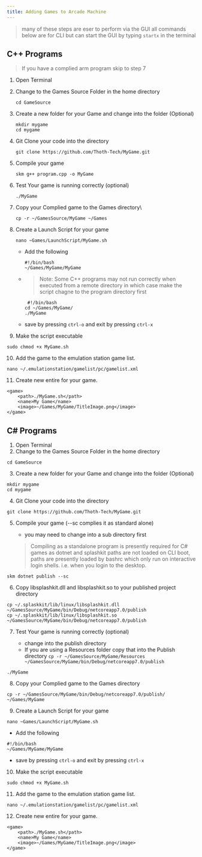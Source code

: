 ```yaml
---
title: Adding Games to Arcade Machine
---
```


> many of these steps are eser to perform via the GUI all commands below are for CLI but can start
> the GUI by typing `startx` in the terminal

## C++ Programs

> If you have a complied arm program skip to step 7

1. Open Terminal
2. Change to the Games Source Folder in the home directory

   ```shell
   cd GameSource
   ```

3. Create a new folder for your Game and change into the folder (Optional)

   ```shell
   mkdir mygame
   cd mygame
   ```

4. Git Clone your code into the directory

   ```shell
   git clone https://github.com/Thoth-Tech/MyGame.git
   ```

5. Compile your game

   ```shell
   skm g++ program.cpp -o MyGame
   ```

6. Test Your game is running correctly (optional)

   ```shell
   ./MyGame
   ```

7. Copy your Complied game to the Games directory\

   ```shell
   cp -r ~/GamesSource/MyGame ~/Games
   ```

8. Create a Launch Script for your game

   ```shell
   nano ~Games/LaunchScript/MyGame.sh
   ```

   - Add the following

     ```shell
     #!/bin/bash
     ~/Games/MyGame/MyGame
     ```

   - > Note: Some C++ programs may not run correctly when executed from a remote directory in which
     > case make the script chagne to the program directory first

     ```shell
      #!/bin/bash
     cd ~/Games/MyGame/
     ./MyGame
     ```

   - save by pressing `ctrl-o` and exit by pressing `ctrl-x`

9. Make the script executable

```shell
sudo chmod +x MyGame.sh
```

10. Add the game to the emulation station game list.

```shell
nano ~/.emulationstation/gamelist/pc/gamelist.xml
```

11. Create new entire for your game.

```shell
<game>
    <path>./MyGame.sh</path>
    <name>My Game</name>
    <image>~/Games/MyGame/TitleImage.png</image>
</game>
```

## C# Programs

1. Open Terminal
2. Change to the Games Source Folder in the home directory

```shell
cd GameSource
```

3. Create a new folder for your Game and change into the folder (Optional)

```shell
mkdir mygame
cd mygame
```

4. Git Clone your code into the directory

```shell
git clone https://github.com/Thoth-Tech/MyGame.git
```

5. Compile your game (--sc complies it as standard alone)

      - you may need to change into a sub directory first

    > Compiling as a standalone program is presently required for C# games as dotnet and splashkit
    > paths are not loaded on CLI boot, paths are presently loaded by bashrc which only run on
    > interactive login shells. i.e. when you login to the desktop.

```shell
skm dotnet publish --sc
```

6. Copy libsplashkit.dll and libsplashkit.so to your published project directory

```shell
cp ~/.splaskkit/lib/linux/libsplashkit.dll ~/GamesSource/MyGame/bin/Debug/netcoreapp7.0/publish
cp ~/.splaskkit/lib/linux/libsplashkit.so ~/GamesSource/MyGame/bin/Debug/netcoreapp7.0/publish
```

7. Test Your game is running correctly (optional)

   - change into the publish directory
   - If you are using a Resources folder copy that into the Publish directory
     `cp -r ~/GamesSource/MyGame/Resources ~/GamesSource/MyGame/bin/Debug/netcoreapp7.0/publish`

```shell
./MyGame
```

8. Copy your Complied game to the Games directory

```shell
cp -r ~/GamesSource/MyGame/bin/Debug/netcoreapp7.0/publish/ ~/Games/MyGame
```

9. Create a Launch Script for your game

```shell
nano ~Games/LaunchScript/MyGame.sh
```

- Add the following

```shell
#!/bin/bash
~/Games/MyGame/MyGame
```

- save by pressing `ctrl-o` and exit by pressing `ctrl-x`

10. Make the script executable

```shell
sudo chmod +x MyGame.sh
```

11. Add the game to the emulation station game list.

```shell
nano ~/.emulationstation/gamelist/pc/gamelist.xml
```

12. Create new entire for your game.

```shell
<game>
    <path>./MyGame.sh</path>
    <name>My Game</name>
    <image>~/Games/MyGame/TitleImage.png</image>
</game>
```
